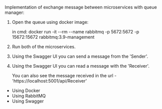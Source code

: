 Implementation of exchange message between microservices with queue manager:
1. 	Open the queue using docker image:

    in cmd: docker run -it --rm --name rabbitmq -p 5672:5672 -p 15672:15672 rabbitmq:3.9-management
2.	Run both of the microservices.
3.	Using the Swagger UI you can send a message from the 'Sender'.
4.	Using the Swagger UI you can read a message with the 'Receiver'.

    You can also see the message received in the url - 'https://localhost:5001/api/Receiver'
    
* Using Docker
* Using RabbitMQ
* Using Swagger
